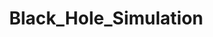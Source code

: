 # Black_Hole_Simulation

<!DOCTYPE html>
<html lang="en">
<head>
    <meta charset="UTF-8">
    <title>Realistic Black Hole Simulation</title>
    <style>
        body { margin: 0; }
        canvas { display: block; }
    </style>
</head>
<body>
    <canvas id="canvas"></canvas>
    <script>
        // Get canvas and WebGL context
        const canvas = document.getElementById('canvas');
        const gl = canvas.getContext('webgl');
        if (!gl) {
            alert('WebGL not supported');
        }

        // Resize canvas to window
        function resizeCanvas() {
            canvas.width = window.innerWidth;
            canvas.height = window.innerHeight;
            gl.viewport(0, 0, canvas.width, canvas.height);
        }
        resizeCanvas();
        window.addEventListener('resize', resizeCanvas);

        // Vertex shader (full-screen quad)
        const vsSource = `
            attribute vec4 aPosition;
            void main() {
                gl_Position = aPosition;
            }
        `;

        // Fragment shader with black hole physics
        const fsSource = `
            precision highp float;
            uniform vec2 uResolution;
            uniform float uTime;

            // Procedural starfield background (lensed sky)
            vec3 starfield(vec2 uv) {
                float stars = 0.0;
                float fl = floor(uv.x * 100.0) + floor(uv.y * 100.0);
                stars += step(0.99, sin(fl * 123.456) * 0.5 + 0.5) * 0.8;
                vec3 col = mix(vec3(0.0, 0.0, 0.1), vec3(1.0, 1.0, 0.8), stars);
                col += vec3(0.1, 0.05, 0.2) * sin(uv.x * 2.0 + uTime * 0.1);
                return col;
            }

            void main() {
                vec2 uv = (gl_FragCoord.xy / uResolution) - 0.5;
                uv.x *= uResolution.x / uResolution.y; // Correct aspect ratio

                float r = length(uv);
                float M = 0.05; // Normalized Schwarzschild radius (adjust for size)
                float critical_b = 5.196 * M; // Approx photon sphere impact parameter

                if (r < M) {
                    // Inside event horizon: black
                    gl_FragColor = vec4(0.0, 0.0, 0.0, 1.0);
                } else {
                    float b = r; // Impact parameter (normalized)
                    if (b < critical_b) {
                        // Ray captured by photon sphere: black
                        gl_FragColor = vec4(0.0, 0.0, 0.0, 1.0);
                    } else {
                        // Approximate deflection (weak field)
                        float deflection = 4.0 * M / b;
                        float theta = atan(uv.y, uv.x);
                        theta -= deflection; // Bend the incoming angle

                        // Compute distorted direction
                        vec2 distorted = vec2(cos(theta), sin(theta)) * (b + deflection * 0.5);

                        // Sample background with some Doppler-like tint for realism
                        vec3 color = starfield(distorted);
                        color *= vec3(1.0, 0.8 + sin(uTime * 0.5) * 0.2, 0.9); // Simple relativistic effect sim

                        gl_FragColor = vec4(color, 1.0);
                    }
                }
            }
        `;

        // Compile shader
        function compileShader(source, type) {
            const shader = gl.createShader(type);
            gl.shaderSource(shader, source);
            gl.compileShader(shader);
            if (!gl.getShaderParameter(shader, gl.COMPILE_STATUS)) {
                console.error(gl.getShaderInfoLog(shader));
            }
            return shader;
        }

        const vertexShader = compileShader(vsSource, gl.VERTEX_SHADER);
        const fragmentShader = compileShader(fsSource, gl.FRAGMENT_SHADER);

        // Link program
        const program = gl.createProgram();
        gl.attachShader(program, vertexShader);
        gl.attachShader(program, fragmentShader);
        gl.linkProgram(program);
        if (!gl.getProgramParameter(program, gl.LINK_STATUS)) {
            console.error(gl.getProgramInfoLog(program));
        }
        gl.useProgram(program);

        // Quad positions
        const positionBuffer = gl.createBuffer();
        gl.bindBuffer(gl.ARRAY_BUFFER, positionBuffer);
        const positions = new Float32Array([
            -1, -1,
            1, -1,
            -1, 1,
            -1, 1,
            1, -1,
            1, 1
        ]);
        gl.bufferData(gl.ARRAY_BUFFER, positions, gl.STATIC_DRAW);

        const aPosition = gl.getAttribLocation(program, 'aPosition');
        gl.enableVertexAttribArray(aPosition);
        gl.vertexAttribPointer(aPosition, 2, gl.FLOAT, false, 0, 0);

        // Uniforms
        const uResolution = gl.getUniformLocation(program, 'uResolution');
        const uTime = gl.getUniformLocation(program, 'uTime');

        // Render loop
        function render(time) {
            gl.uniform2f(uResolution, canvas.width, canvas.height);
            gl.uniform1f(uTime, time * 0.001);
            gl.drawArrays(gl.TRIANGLES, 0, 6);
            requestAnimationFrame(render);
        }
        requestAnimationFrame(render);
    </script>
</body>
</html>
